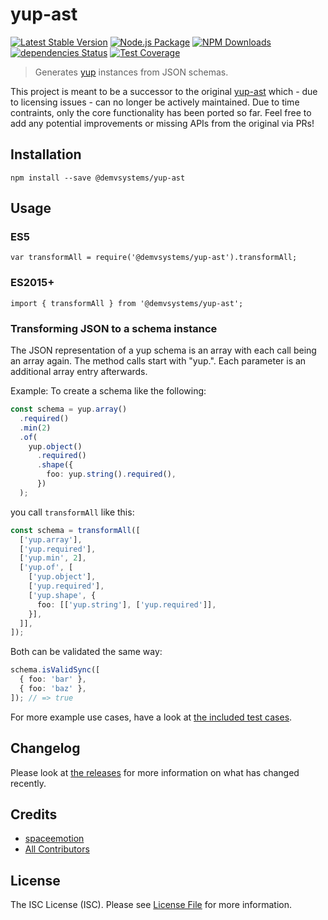# yup-ast

[![Latest Stable Version](https://img.shields.io/npm/v/@demvsystems/yup-ast.svg)](https://www.npmjs.com/package/@demvsystems/yup-ast)
[![Node.js Package](https://github.com/demvsystems/yup-ast/workflows/Node.js%20Package/badge.svg)](https://github.com/demvsystems/yup-ast/actions)
[![NPM Downloads](https://img.shields.io/npm/dm/@demvsystems/yup-ast.svg)](https://www.npmjs.com/package/@demvsystems/yup-ast)
[![dependencies Status](https://david-dm.org/demvsystems/yup-ast/status.svg)](https://david-dm.org/demvsystems/yup-ast)
[![Test Coverage](https://img.shields.io/codecov/c/github/demvsystems/yup-ast/master.svg)](https://codecov.io/github/demvsystems/yup-ast?branch=master)

> Generates [yup](https://github.com/jquense/yup) instances from JSON schemas.

This project is meant to be a successor to the original [yup-ast](https://github.com/WASD-Team/yup-ast)
which - due to licensing issues - can no longer be actively maintained.
Due to time contraints, only the core functionality has been ported so far.
Feel free to add any potential improvements or missing APIs from the original via PRs!

## Installation
    npm install --save @demvsystems/yup-ast

## Usage

### ES5
    var transformAll = require('@demvsystems/yup-ast').transformAll;

### ES2015+
    import { transformAll } from '@demvsystems/yup-ast';

### Transforming JSON to a schema instance
The JSON representation of a yup schema is an array with each call being an array again.
The method calls start with "yup.". Each parameter is an additional array entry afterwards.

Example: To create a schema like the following:
```ts
const schema = yup.array()
  .required()
  .min(2)
  .of(
    yup.object()
      .required()
      .shape({
        foo: yup.string().required(),
      })
  );
```

you call `transformAll` like this:
```ts
const schema = transformAll([
  ['yup.array'],
  ['yup.required'],
  ['yup.min', 2],
  ['yup.of', [
    ['yup.object'],
    ['yup.required'],
    ['yup.shape', {
      foo: [['yup.string'], ['yup.required']],
    }],
  ]],
]);
```

Both can be validated the same way:
```ts
schema.isValidSync([
  { foo: 'bar' },
  { foo: 'baz' },
]); // => true
```

For more example use cases, have a look at [the included test cases](./src/__tests__/test.test.ts).

## Changelog
Please look at [the releases](https://github.com/demvsystems/yup-ast/releases) for more information on what has changed recently.

## Credits
- [spaceemotion](https://github.com/spaceemotion)
- [All Contributors](https://github.com/demvsystems/yup-ast/contributors)

## License
The ISC License (ISC). Please see [License File](LICENSE.md) for more information.
